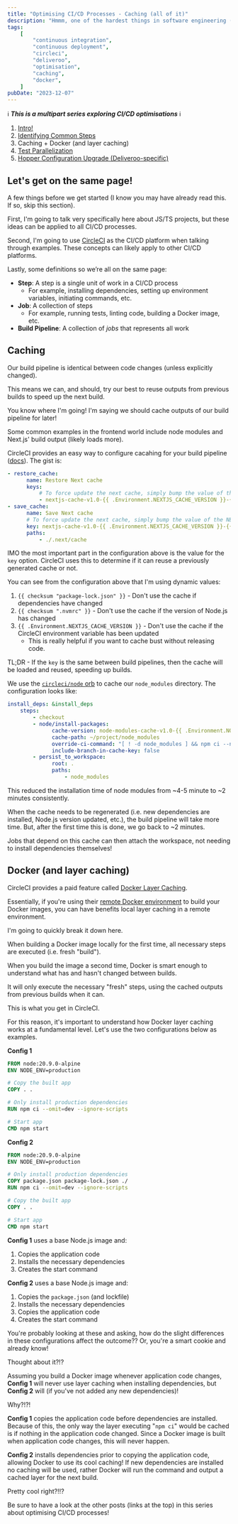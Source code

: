 ```yaml
---
title: "Optimising CI/CD Processes - Caching (all of it)"
description: "Hmmm, one of the hardest things in software engineering (other than naming things)"
tags:
    [
        "continuous integration",
        "continuous deployment",
        "circleci",
        "deliveroo",
        "optimisation",
        "caching",
        "docker",
    ]
pubDate: "2023-12-07"
---
```


ℹ️ **_This is a multipart series exploring CI/CD optimisations_** ℹ️

1. [Intro!](./optimising-ci-cd-processes.md)
2. [Identifying Common Steps](./optimising-ci-cd-identifying-common-steps.md)
3. Caching + Docker (and layer caching)
4. [Test Parallelization](./optimising-ci-cd-test-parallelization.md)
5. [Hopper Configuration Upgrade (Deliveroo-specific)](./optimising-ci-cd-hopper-upgrades.md)

## Let's get on the same page!

A few things before we get started (I know you may have already read this. If so, skip this section).

First, I'm going to talk very specifically here about JS/TS projects, but these ideas can be applied to all CI/CD
processes.

Second, I'm going to use [CircleCI](https://circleci.com/) as the CI/CD platform when talking through examples. These
concepts can likely apply to other CI/CD platforms.

Lastly, some definitions so we’re all on the same page:

-   **Step**: A step is a single unit of work in a CI/CD process
    -   For example, installing dependencies, setting up environment variables, initiating commands, etc.
-   **Job**: A collection of steps
    -   For example, running tests, linting code, building a Docker image, etc.
-   **Build Pipeline**: A collection of _jobs_ that represents all work

## Caching

Our build pipeline is identical between code changes (unless explicitly changed).

This means we can, and should, try our best to reuse outputs from previous builds to speed up the next build.

You know where I'm going! I'm saying we should cache outputs of our build pipeline for later!

Some common examples in the frontend world include node modules and Next.js' build output (likely loads more).

CircleCI provides an easy way to configure cacahing for your build pipeline ([docs](https://circleci.com/docs/caching/#basic-example-of-dependency-caching)). The gist is:

```yaml
- restore_cache:
      name: Restore Next cache
      keys:
          # To force update the next cache, simply bump the value of the NEXTJS_CACHE_VERSION in CircleCI and re-run your build
          - nextjs-cache-v1.0-{{ .Environment.NEXTJS_CACHE_VERSION }}-{{ checksum "package-lock.json" }}-{{ checksum ".nvmrc" }}
- save_cache:
      name: Save Next cache
      # To force update the next cache, simply bump the value of the NEXTJS_CACHE_VERSION in CircleCI and re-run your build
      key: nextjs-cache-v1.0-{{ .Environment.NEXTJS_CACHE_VERSION }}-{{ checksum "package-lock.json" }}-{{ checksum ".nvmrc" }}
      paths:
          - ./.next/cache
```

IMO the most important part in the configuration above is the value for the `key` option. CircleCI uses this to determine if it can
reuse a previously generated cache or not.

You can see from the configuration above that I'm using dynamic values:

1. `{{ checksum "package-lock.json" }}` - Don't use the cache if dependencies have changed
2. `{{ checksum ".nvmrc" }}` - Don't use the cache if the version of Node.js has changed
3. `{{ .Environment.NEXTJS_CACHE_VERSION }}` - Don't use the cache if the CircleCI environment variable has been updated
    - This is really helpful if you want to cache bust without releasing code.

TL;DR - If the `key` is the same between build pipelines, then the cache will be loaded and reused, speeding up builds.

We use the [`circleci/node` orb](https://circleci.com/developer/orbs/orb/circleci/node) to cache our `node_modules` directory. The configuration looks like:

```yaml
install_deps: &install_deps
    steps:
        - checkout
        - node/install-packages:
              cache-version: node-modules-cache-v1.0-{{ .Environment.NODE_MODULES_CACHE_VERSION }}-{{ checksum "package-lock.json" }}-{{ checksum ".nvmrc" }}
              cache-path: ~/project/node_modules
              override-ci-command: "[ ! -d node_modules ] && npm ci --no-fund --no-audit || echo 'Using cached node_modules directory'"
              include-branch-in-cache-key: false
        - persist_to_workspace:
              root: .
              paths:
                  - node_modules
```

This reduced the installation time of node modules from ~4-5 minute to ~2 minutes consistently.

When the cache needs to be regenerated (i.e. new dependencies are installed, Node.js version updated, etc.), the build
pipeline will take more time. But, after the first time this is done, we go back to ~2 minutes.

Jobs that depend on this cache can then attach the workspace, not needing to install dependencies themselves!

## Docker (and layer caching)

CircleCI provides a paid feature called [Docker Layer Caching](https://circleci.com/docs/docker-layer-caching/).

Essentially, if you're using their [remote Docker environment](https://circleci.com/docs/building-docker-images/) to
build your Docker images, you can have benefits local layer caching in a remote environment.

I'm going to quickly break it down here.

When building a Docker image locally for the first time, all necessary steps are executed (i.e. fresh "build").

When you build the image a second time, Docker is smart enough to understand what has and hasn't changed between builds.

It will only execute the necessary "fresh" steps, using the cached outputs from previous builds when it can.

This is what you get in CircleCI.

For this reason, it's important to understand how Docker layer caching works at a fundamental level. Let's use the two configurations
below as examples.

**Config 1**

```dockerfile
FROM node:20.9.0-alpine
ENV NODE_ENV=production

# Copy the built app
COPY . .

# Only install production dependencies
RUN npm ci --omit=dev --ignore-scripts

# Start app
CMD npm start
```

**Config 2**

```dockerfile
FROM node:20.9.0-alpine
ENV NODE_ENV=production

# Only install production dependencies
COPY package.json package-lock.json ./
RUN npm ci --omit=dev --ignore-scripts

# Copy the built app
COPY . .

# Start app
CMD npm start
```

**Config 1** uses a base Node.js image and:

1. Copies the application code
2. Installs the necessary dependencies
3. Creates the start command

**Config 2** uses a base Node.js image and:

1. Copies the `package.json` (and lockfile)
2. Installs the necessary dependencies
3. Copies the application code
4. Creates the start command

You're probably looking at these and asking, how do the slight differences in these configurations affect the outcome??
Or, you're a smart cookie and already know!

Thought about it?!?

Assuming you build a Docker image whenever application code changes, **Config 1** will never use layer caching when
installing dependencies, but **Config 2** will (if you've not added any new dependencies)!

Why?!?!

**Config 1** copies the application code before dependencies are installed. Because of this, the only way the layer
executing "`npm ci`" would be cached is if nothing in the application code changed. Since a Docker image is built when
application code changes, this will never happen.

**Config 2** installs dependencies prior to copying the application code, allowing Docker to use its cool caching!
If new dependencies are installed no caching will be used, rather Docker will run the command and output a cached layer
for the next build.

Pretty cool right?!!?

Be sure to have a look at the other posts (links at the top) in this series about optimising CI/CD processes!
